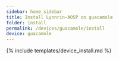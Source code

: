 ```yaml
---
sidebar: home_sidebar
title: Install Lynnrin-AOSP on guacamole
folder: install
permalink: /devices/guacamole/install
device: guacamole
---
```

{% include templates/device_install.md %}
